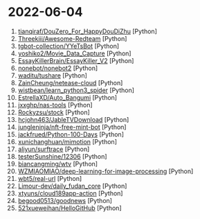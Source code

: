 # 2022-06-04

1. [tianqiraf/DouZero_For_HappyDouDiZhu](https://github.com/tianqiraf/DouZero_For_HappyDouDiZhu "基于DouZero定制AI实战欢乐斗地主") [Python]
2. [Threekiii/Awesome-Redteam](https://github.com/Threekiii/Awesome-Redteam "一个红队知识仓库") [Python]
3. [tgbot-collection/YYeTsBot](https://github.com/tgbot-collection/YYeTsBot "🎬 人人影视bot，完全对接人人影视全部无删减资源") [Python]
4. [yoshiko2/Movie_Data_Capture](https://github.com/yoshiko2/Movie_Data_Capture "Local Movies Metadata Scraper") [Python]
5. [EssayKillerBrain/EssayKiller_V2](https://github.com/EssayKillerBrain/EssayKiller_V2 "基于开源GPT2.0的初代创作型人工智能 | 可扩展、可进化") [Python]
6. [nonebot/nonebot2](https://github.com/nonebot/nonebot2 "跨平台 Python 异步聊天机器人框架 / Asynchronous multi-platform chatbot framework written in Python") [Python]
7. [waditu/tushare](https://github.com/waditu/tushare "TuShare is a utility for crawling historical data of China stocks") [Python]
8. [ZainCheung/netease-cloud](https://github.com/ZainCheung/netease-cloud "网易云音乐全自动每日打卡300首歌升级账号等级，支持微信提醒，支持无服务器云函数部署") [Python]
9. [wistbean/learn_python3_spider](https://github.com/wistbean/learn_python3_spider "python爬虫教程系列、从0到1学习python爬虫，包括浏览器抓包，手机APP抓包，如 fiddler、mitmproxy，各种爬虫涉及的模块的使用，如：requests、beautifulSoup、selenium、appium、scrapy等，以及IP代理，验证码识别，Mysql，MongoDB数据库的python使用，多线程多进程爬虫的使用，css 爬虫加密逆向破解，JS爬虫逆向，分布式爬虫，爬虫项目实战实例等") [Python]
10. [EstrellaXD/Auto_Bangumi](https://github.com/EstrellaXD/Auto_Bangumi "AutoBangumi - 全自动追番工具，节约时间创造价值") [Python]
11. [jxxghp/nas-tools](https://github.com/jxxghp/nas-tools "NAS媒体库资源归集、整理自动化工具") [Python]
12. [Rockyzsu/stock](https://github.com/Rockyzsu/stock "30天掌握量化交易 (持续更新)") [Python]
13. [hcjohn463/JableTVDownload](https://github.com/hcjohn463/JableTVDownload "下載 jable好幫手") [Python]
14. [jungleninja/nft-free-mint-bot](https://github.com/jungleninja/nft-free-mint-bot "") [Python]
15. [jackfrued/Python-100-Days](https://github.com/jackfrued/Python-100-Days "Python - 100天从新手到大师") [Python]
16. [xunichanghuan/mimotion](https://github.com/xunichanghuan/mimotion "小米运动刷步数（微信支付宝）") [Python]
17. [aliyun/surftrace](https://github.com/aliyun/surftrace "surftrace is a tool that allows you to surf the linux kernel") [Python]
18. [testerSunshine/12306](https://github.com/testerSunshine/12306 "12306智能刷票，订票") [Python]
19. [biancangming/wtv](https://github.com/biancangming/wtv "解决电脑、手机看电视直播的苦恼，收集各种直播源，电视直播网站") [Python]
20. [WZMIAOMIAO/deep-learning-for-image-processing](https://github.com/WZMIAOMIAO/deep-learning-for-image-processing "deep learning for image processing including classification and object-detection etc.") [Python]
21. [wbt5/real-url](https://github.com/wbt5/real-url "获取斗鱼&虎牙&哔哩哔哩&抖音&快手等 58 个直播平台的真实流媒体地址(直播源)和弹幕，直播源可在 PotPlayer、flv.js 等播放器中播放。") [Python]
22. [Limour-dev/daily_fudan_core](https://github.com/Limour-dev/daily_fudan_core "daily_fudan的代码，无需fork；请fork https://github.com/Limour-dev/daily_fudan_actions 来自动执行该repo下的最新代码。有问题请提issue") [Python]
23. [xtyuns/cloud189app-action](https://github.com/xtyuns/cloud189app-action "天翼云盘手机app自动签到、抽奖") [Python]
24. [begood0513/goodnews](https://github.com/begood0513/goodnews "") [Python]
25. [521xueweihan/HelloGitHub](https://github.com/521xueweihan/HelloGitHub "分享 GitHub 上有趣、入门级的开源项目。Share interesting, entry-level open source projects on GitHub.") [Python]
